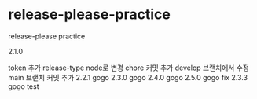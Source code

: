 # release-please-practice
release-please practice

2.1.0

token 추가
release-type node로 변경
chore 커밋 추가
develop 브랜치에서 수정
main 브랜치 커밋 추가
2.2.1 gogo
2.3.0 gogo
2.4.0 gogo
2.5.0 gogo fix
2.3.3 gogo
test